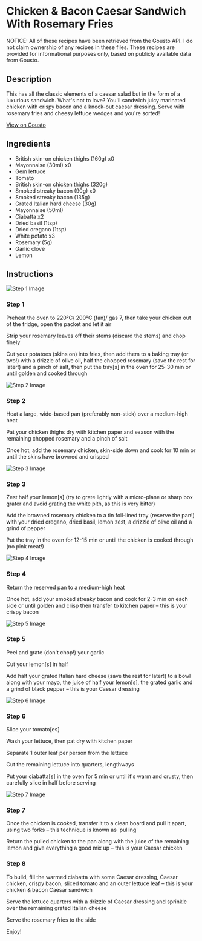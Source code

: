 # Chicken & Bacon Caesar Sandwich With Rosemary Fries

NOTICE: All of these recipes have been retrieved from the Gousto API. I do not claim ownership of any recipes in these files. These recipes are provided for informational purposes only, based on publicly available data from Gousto.

## Description

This has all the classic elements of a caesar salad but in the form of a luxurious sandwich. What's not to love? You'll sandwich juicy marinated chicken with crispy bacon and a knock-out caesar dressing. Serve with rosemary fries and cheesy lettuce wedges and you're sorted! 

[View on Gousto](https://www.gousto.co.uk/recipes/cookbook/chicken-bacon-caesar-sandwich-with-rosemary-fries)

## Ingredients

- British skin-on chicken thighs (160g) x0
- Mayonnaise (30ml) x0
- Gem lettuce
- Tomato
- British skin-on chicken thighs (320g)
- Smoked streaky bacon (90g) x0
- Smoked streaky bacon (135g)
- Grated Italian hard cheese (30g)
- Mayonnaise (50ml)
- Ciabatta x2
- Dried basil (1tsp)
- Dried oregano (1tsp)
- White potato x3
- Rosemary (5g)
- Garlic clove
- Lemon

## Instructions

![Step 1 Image](https://production-media.gousto.co.uk/cms/recipe-step-image/Step-1-1653317805970-x200.jpg)

### Step 1

Preheat the oven to 220°C/ 200°C (fan)/ gas 7, then take your chicken out of the fridge, open the packet and let it air

Strip your rosemary leaves off their stems (discard the stems) and chop finely

Cut your potatoes (skins on) into fries, then add them to a baking tray (or two!) with a drizzle of olive oil, half the chopped rosemary (save the rest for later!) and a pinch of salt, then put the tray[s] in the oven for 25-30 min or until golden and cooked through

![Step 2 Image](https://production-media.gousto.co.uk/cms/recipe-step-image/Step-2-1653317809971-x200.jpg)

### Step 2

Heat a large, wide-based pan (preferably non-stick) over a medium-high heat

Pat your chicken thighs dry with kitchen paper and season with the remaining chopped rosemary and a pinch of salt

Once hot, add the rosemary chicken, skin-side down and cook for 10 min or until the skins have browned and crisped

![Step 3 Image](https://production-media.gousto.co.uk/cms/recipe-step-image/Step-3-1653317816713-x200.jpg)

### Step 3

Zest half your<span class="text-danger"> </span>lemon[s] (try to grate lightly with a micro-plane or sharp box grater and avoid grating the white pith, as this is very bitter)

Add the browned rosemary chicken to a tin foil-lined tray (reserve the pan!) with your dried oregano, dried basil, lemon zest, a drizzle of olive oil and a grind of pepper

Put the tray in the oven for 12-15 min or until the chicken is cooked through (no pink meat!)

![Step 4 Image](https://production-media.gousto.co.uk/cms/recipe-step-image/Step-4-1653317857127-x200.jpg)

### Step 4

Return the reserved pan to a medium-high heat

Once hot, add your smoked streaky bacon and cook for 2-3 min on each side or until golden and crisp then transfer to kitchen paper – this is your crispy bacon

![Step 5 Image](https://production-media.gousto.co.uk/cms/recipe-step-image/Step-5-1653317868295-x200.jpg)

### Step 5

Peel and grate (don't chop!) your garlic

Cut your lemon[s] in half

Add half your grated Italian hard cheese (save the rest for later!) to a bowl along with your mayo, the juice of half your lemon[s], the grated garlic and a grind of black pepper – this is your Caesar dressing

![Step 6 Image](https://production-media.gousto.co.uk/cms/recipe-step-image/Step-6-1653317879412-x200.jpg)

### Step 6

Slice your tomato[es]

Wash your lettuce, then pat dry with kitchen paper

Separate 1 outer leaf per person from the lettuce

Cut the remaining lettuce into quarters, lengthways

Put your ciabatta[s] in the oven for 5 min or until it's warm and crusty, then carefully slice in half before serving

![Step 7 Image](https://production-media.gousto.co.uk/cms/recipe-step-image/step-7-1653317887828-x200.jpg)

### Step 7

Once the chicken is cooked, transfer it to a clean board and pull it apart, using two forks – this technique is known as 'pulling'

Return the pulled chicken to the pan along with the juice of the remaining lemon and give everything a good mix up – this is your Caesar chicken

### Step 8

To build, fill the warmed ciabatta with some Caesar dressing, Caesar chicken, crispy bacon, sliced tomato and an outer lettuce leaf – this is your chicken & bacon Caesar sandwich

Serve the lettuce quarters with a drizzle of Caesar dressing and sprinkle over the remaining grated Italian cheese

Serve the rosemary fries to the side

Enjoy!


